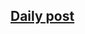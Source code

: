 ## [Daily post](https://www.linkedin.com/pulse/day-30-wrapping-up-tenseal-future-homomorphic-encryption-6nxhf/?trackingId=RnfoM%2FoXjATTIMgxygtEEw%3D%3D)
